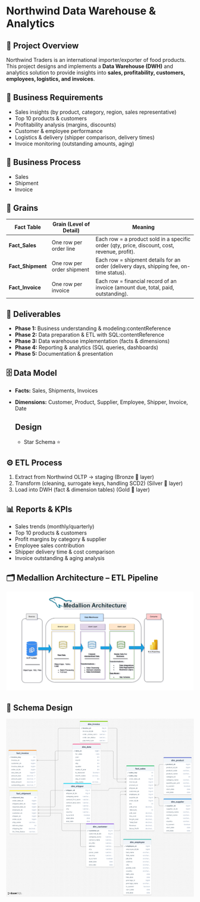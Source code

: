 # Northwind Data Warehouse & Analytics

## 📌 Project Overview
Northwind Traders is an international importer/exporter of food products.  
This project designs and implements a **Data Warehouse (DWH)** and analytics solution to provide insights into **sales, profitability, customers, employees, logistics, and invoices**.

## 🏢 Business Requirements
- Sales insights (by product, category, region, sales representative)
- Top 10 products & customers
- Profitability analysis (margins, discounts)
- Customer & employee performance
- Logistics & delivery (shipper comparison, delivery times)
- Invoice monitoring (outstanding amounts, aging)

  
## 🏢 Business Process 
- Sales
- Shipment
- Invoice

## 📌 Grains

| Fact Table     | Grain (Level of Detail)          | Meaning                                                |
|----------------|----------------------------------|--------------------------------------------------------|
| **Fact_Sales**    | One row per order line            | Each row = a product sold in a specific order (qty, price, discount, cost, revenue, profit). |
| **Fact_Shipment** | One row per order shipment        | Each row = shipment details for an order (delivery days, shipping fee, on-time status). |
| **Fact_Invoice**  | One row per invoice              | Each row = financial record of an invoice (amount due, total, paid, outstanding). |


## 🚀 Deliverables
- **Phase 1:** Business understanding & modeling:contentReference
- **Phase 2:** Data preparation & ETL with SQL:contentReference
- **Phase 3:** Data warehouse implementation (facts & dimensions)
- **Phase 4:** Reporting & analytics (SQL queries, dashboards)
- **Phase 5:** Documentation & presentation

## 🗄️ Data Model
- **Facts:** Sales, Shipments, Invoices
- **Dimensions:** Customer, Product, Supplier, Employee, Shipper, Invoice, Date

  ## Design
  - Star Schema ⭐

## ⚙️ ETL Process
1. Extract from Northwind OLTP → staging (Bronze 🥉 layer)  
2. Transform (cleaning, surrogate keys, handling SCD2)  (Silver 🥉 layer)  
3. Load into DWH (fact & dimension tables) (Gold 🥉 layer)  

## 📊 Reports & KPIs
- Sales trends (monthly/quarterly)  
- Top 10 products & customers  
- Profit margins by category & supplier  
- Employee sales contribution  
- Shipper delivery time & cost comparison  
- Invoice outstanding & aging analysis  




## 🗂️ Medallion Architecture – ETL Pipeline
![ETL Process](https://github.com/Mohamed-mosad-hadia/Northwind-Data-Warehouse-Analytics-Solution/blob/main/3-Gold%20Layer/ETL_process.png)



## 🚩 Schema Design 
![ETL Process](https://github.com/Mohamed-mosad-hadia/Northwind-Data-Warehouse-Analytics-Solution/blob/main/3-Gold%20Layer/Schema_design.png)

